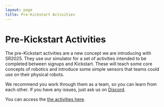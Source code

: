 ```yaml
---
layout: page
title: Pre-Kickstart Activities
---
```


# Pre-Kickstart Activities

The pre-Kickstart activities are a new concept we are introducing with SR2025. They use our simulator for a set of activities intended to be completed between signups and Kickstart. These will teach some core concepts of robotics and introduce some simple sensors that teams could use on their physical robots.

We recommend you work through them as a team, so you can learn from each other.
If you have any issues, just ask us on [Discord](/docs/tutorials/discord).

You can access the [the activities here](https://docs.google.com/document/d/18Kt72gt__4len23zyeAXD-qkSsHw72Il7PjfBgGqwnU/preview).

